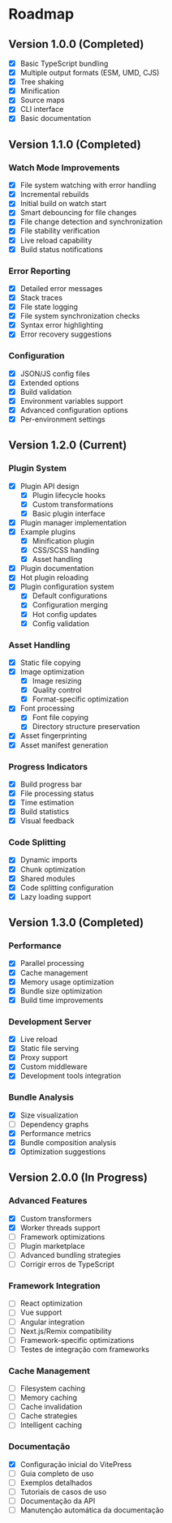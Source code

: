 # Roadmap

## Version 1.0.0 (Completed)
- [x] Basic TypeScript bundling
- [x] Multiple output formats (ESM, UMD, CJS)
- [x] Tree shaking
- [x] Minification
- [x] Source maps
- [x] CLI interface
- [x] Basic documentation

## Version 1.1.0 (Completed)
### Watch Mode Improvements
- [x] File system watching with error handling
- [x] Incremental rebuilds
- [x] Initial build on watch start
- [x] Smart debouncing for file changes
- [x] File change detection and synchronization
- [x] File stability verification
- [x] Live reload capability
- [x] Build status notifications

### Error Reporting
- [x] Detailed error messages
- [x] Stack traces
- [x] File state logging
- [x] File system synchronization checks
- [x] Syntax error highlighting
- [x] Error recovery suggestions

### Configuration
- [x] JSON/JS config files
- [x] Extended options
- [x] Build validation
- [x] Environment variables support
- [x] Advanced configuration options
- [x] Per-environment settings

## Version 1.2.0 (Current)
### Plugin System
- [x] Plugin API design
  - [x] Plugin lifecycle hooks
  - [x] Custom transformations
  - [x] Basic plugin interface
- [x] Plugin manager implementation
- [x] Example plugins
  - [x] Minification plugin
  - [x] CSS/SCSS handling
  - [x] Asset handling
- [x] Plugin documentation
- [x] Hot plugin reloading
- [x] Plugin configuration system
  - [x] Default configurations
  - [x] Configuration merging
  - [x] Hot config updates
  - [x] Config validation

### Asset Handling
- [x] Static file copying
- [x] Image optimization
  - [x] Image resizing
  - [x] Quality control
  - [x] Format-specific optimization
- [x] Font processing
  - [x] Font file copying
  - [x] Directory structure preservation
- [x] Asset fingerprinting
- [x] Asset manifest generation

### Progress Indicators
- [x] Build progress bar
- [x] File processing status
- [x] Time estimation
- [x] Build statistics
- [x] Visual feedback

### Code Splitting
- [x] Dynamic imports
- [x] Chunk optimization
- [x] Shared modules
- [x] Code splitting configuration
- [x] Lazy loading support

## Version 1.3.0 (Completed)
### Performance
- [x] Parallel processing
- [x] Cache management
- [x] Memory usage optimization
- [x] Bundle size optimization
- [x] Build time improvements

### Development Server
- [x] Live reload
- [x] Static file serving
- [x] Proxy support
- [x] Custom middleware
- [x] Development tools integration

### Bundle Analysis
- [x] Size visualization
- [ ] Dependency graphs
- [x] Performance metrics
- [x] Bundle composition analysis
- [x] Optimization suggestions

## Version 2.0.0 (In Progress)
### Advanced Features
- [x] Custom transformers
- [x] Worker threads support
- [ ] Framework optimizations
- [ ] Plugin marketplace
- [ ] Advanced bundling strategies
- [ ] Corrigir erros de TypeScript

### Framework Integration
- [ ] React optimization
- [ ] Vue support
- [ ] Angular integration
- [ ] Next.js/Remix compatibility
- [ ] Framework-specific optimizations
- [ ] Testes de integração com frameworks

### Cache Management
- [ ] Filesystem caching
- [ ] Memory caching
- [ ] Cache invalidation
- [ ] Cache strategies
- [ ] Intelligent caching

### Documentação
- [x] Configuração inicial do VitePress
- [ ] Guia completo de uso
- [ ] Exemplos detalhados
- [ ] Tutoriais de casos de uso
- [ ] Documentação da API
- [ ] Manutenção automática da documentação